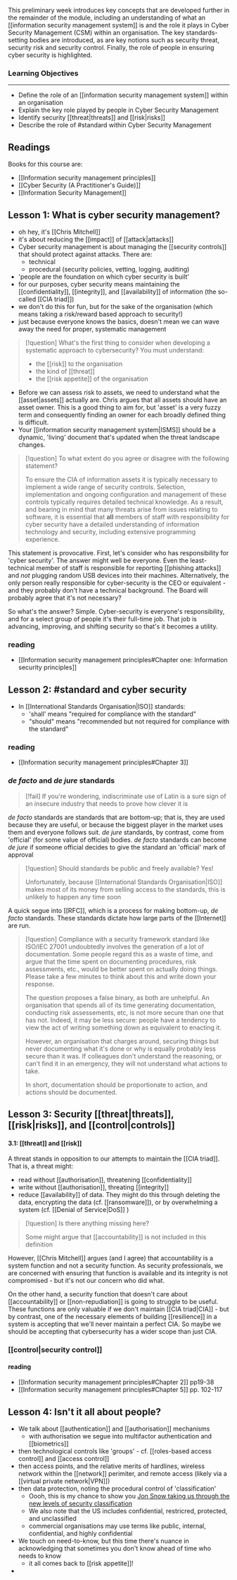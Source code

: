 This preliminary week introduces key concepts that are developed further in the remainder of the module, including an understanding of what an [[information security management system]] is and the role it plays in Cyber Security Management (CSM) within an organisation. The key standards-setting bodies are introduced, as are key notions such as security threat, security risk and security control. Finally, the role of people in ensuring cyber security is highlighted.

### Learning Objectives

---

-   Define the role of an [[information security management system]] within an organisation
-   Explain the key role played by people in Cyber Security Management
-   Identify security [[threat|threats]] and [[risk|risks]]
-   Describe the role of #standard within Cyber Security Management

## Readings
Books for this course are:
- [[Information security management principles]]
- [[Cyber Security (A Practitioner's Guide)]]
- [[Information Security Management]]

## Lesson 1: What is cyber security management?
- oh hey, it's [[Chris Mitchell]]
- it's about reducing the [[impact]] of [[attack|attacks]]
- Cyber security management is about managing the [[security controls]] that should protect against attacks. There are:
	- technical
	- procedural (security policies, vetting, logging, auditing)
- 'people are the foundation on which cyber security is built' 
- for our purposes, cyber security means maintaining the [[confidentiality]], [[integrity]], and [[availability]] of information (the so-called [[CIA triad]])
- we don't do this for fun, but for the sake of the organisation (which means taking a risk/reward based approach to security!)
- just because everyone knows the basics, doesn't mean we can wave away the need for proper, systematic management

>[!question] What's the first thing to consider when developing a systematic approach to cybersecurity?
>You must understand:
>- the [[risk]] to the organisation
>- the kind of [[threat]]
>- the [[risk appetite]] of the organisation

- Before we can assess risk to assets, we need to understand what the [[asset|assets]] actually are. Chris argues that all assets should have an asset owner. This is a good thing to aim for, but 'asset' is a very fuzzy term and consequently finding an owner for each broadly defined thing is difficult.
- Your [[information security management system|ISMS]] should be a dynamic, 'living' document that's updated when the threat landscape changes.
>[!question] To what extent do you agree or disagree with the following statement?
>
>To ensure the CIA of information assets it is typically necessary to implement a wide range of security controls. Selection, implementation and ongoing configuration and management of these controls typically requires detailed technical knowledge. As a result, and bearing in mind that many threats arise from issues relating to software, it is essential that **all** members of staff with responsibility for cyber security have a detailed understanding of information technology and security, including extensive programming experience.

This statement is provocative. First, let's consider who has responsibility for 'cyber security'. The answer might well be everyone. Even the least-technical member of staff is responsible for reporting [[phishing attacks]] and _not_ plugging random USB devices into their machines. Alternatively, the only person really responsible for cyber-security is the CEO or equivalent - and they probably don't have a technical background. The Board will probably agree that it's not necessary?

So what's the answer? Simple. Cyber-security is everyone's responsibility, and for a select group of people it's their full-time job. That job is advancing, improving, and shifting security so that's it becomes a utility.

### reading
- [[Information security management principles#Chapter one: Information security principles]] 

## Lesson 2: #standard and cyber security
- In [[International Standards Organisation|ISO]] standards:
	- 'shall' means "required for compliance with the standard"
	- "should" means "recommended but not required for compliance with the standard"

### reading
- [[Information security management principles#Chapter 3]]

### *de facto* and *de jure* standards
>[!fail] If you're wondering, indiscriminate use of Latin is a sure sign of an insecure industry that needs to prove how clever it is

*de facto* standards are standards that are bottom-up; that is, they are used because they are useful, or because the biggest player in the market uses them and everyone follows suit. *de jure* standards, by contrast, come from 'official' (for some value of official) bodies. *de facto* standards can become *de jure* if someone official decides to give the standard an 'official' mark of approval

>[!question] Should standards be public and freely available?
>Yes!
>
>Unfortunately, because [[International Standards Organisation|ISO]] makes most of its money from selling access to the standards, this is unlikely to happen any time soon

A quick segue into [[RFC]], which is a process for making bottom-up, *de facto* standards. These standards dictate how large parts of the [[Internet]] are run.

>[!question] Compliance with a security framework standard like ISO/IEC 27001 undoubtedly involves the generation of a lot of documentation. Some people regard this as a waste of time, and argue that the time spent on documenting procedures, risk assessments, etc., would be better spent on actually doing things. Please take a few minutes to think about this and write down your response.
>
>The question proposes a false binary, as both are unhelpful. An organisation that spends all of its time generating documentation, conducting risk assessements, etc, is not more secure than one that has not. Indeed, it may be less secure: people have a tendency to view the act of writing something down as equivalent to enacting it. 
>
>However, an organisation that charges around, securing things but never documenting what it's done or why is equally probably less secure than it was. If colleagues don't understand the reasoning, or can't find it in an emergency, they will not understand what actions to take. 
>
>In short, documentation should be proportionate to action, and actions should be documented.

## Lesson 3: Security [[threat|threats]], [[risk|risks]], and [[control|controls]]
#### 3.1: [[threat]] and [[risk]]
A threat stands in opposition to our attempts to maintain the [[CIA triad]]. That is, a threat might:
- read without [[authorisation]], threatening [[confidentiality]]
- write without [[authorisation]], threating [[integrity]]
- reduce [[availability]] of data. They might do this through deleting the data, encrypting the data (cf. [[ransomware]]), or by overwhelming a system (cf. [[Denial of Service|DoS]] )

>[!question] Is there anything missing here?
>
>Some might argue that [[accountability]] is not included in this definition

However, [[Chris Mitchell]] argues (and I agree) that accountability is a system function and not a security function. As security professionals, we are concerned with ensuring that function is available and its integrity is not compromised - but it's not our concern who did what.

On the other hand, a security function that doesn't care about [[accountability]] or [[non-repudiation]] is going to struggle to be useful. These functions are only valuable if we don't maintain [[CIA triad|CIA]] - but by contrast, one of the necessary elements of building [[resilience]] in a system is accepting that we'll never maintain a perfect CIA. So maybe we should be accepting that cybersecurity has a wider scope than just CIA.

### [[control|security control]]


#### reading
- [[Information security management principles#Chapter 2]] pp19-38
- [[Information security management principles#Chapter 5]] pp. 102-117

## Lesson 4: Isn't it all about people?
- We talk about [[authentication]] and [[authorisation]] mechanisms
	- with authorisation we segue into multifactor authentication and [[biometrics]]
- then technological controls like 'groups' - cf. [[roles-based access control]] and [[access control]] 
- then access points, and the relative merits of hardlines, wireless network within the [[network]] perimiter, and remote access (likely via a [[virtual private network|VPN]])
- then data protection, noting the procedural control of 'classification'
	- Oooh, this is my chance to show you [Jon Snow taking us through the new levels of security classification](https://www.youtube.com/watch?v=gHGP4ikjIp8)
	- We also note that the US includes confidential, restricred, protected, and unclassified
	- commercial organisations may use terms like public, internal, confidential, and highly confidential
- We touch on need-to-know, but this time there's nuance in acknowledging that sometimes you don't know ahead of time who needs to know
	- it all comes back to [[risk appetite]]!
- 